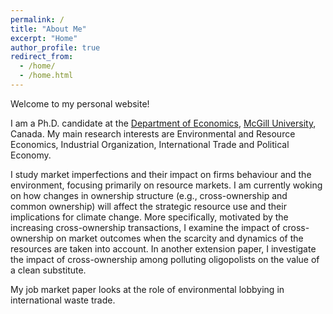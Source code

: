 ```yaml
---
permalink: /
title: "About Me"
excerpt: "Home"
author_profile: true
redirect_from: 
  - /home/
  - /home.html
---
```


Welcome to my personal website!

I am a Ph.D. candidate at the [Department of Economics](https://www.mcgill.ca/economics/), [McGill University](https://www.mcgill.ca/), Canada. My main research interests are Environmental and Resource Economics, Industrial Organization, International Trade and Political Economy. 

I study market imperfections and their impact on firms behaviour and the environment, focusing primarily on resource markets. I am currently woking on how changes in ownership structure (e.g., cross-ownership and common ownership) will affect the strategic resource use and their implications for climate change. More specifically, motivated by the increasing cross-ownership transactions, I examine the impact of cross-ownership on market
outcomes when the scarcity and dynamics of the resources are taken into account. In another extension paper, I investigate the impact of cross-ownership among polluting oligopolists on the value of a clean substitute. 
 
My job market paper looks at the role of environmental lobbying in international waste trade.  
